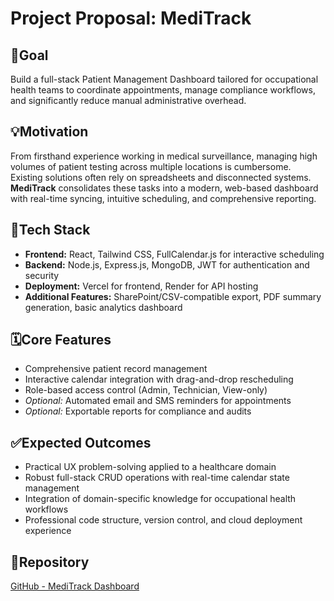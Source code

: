   <h1>Project Proposal: MediTrack</h1>

  <section>
    <h2><span class="emoji">🎯</span>Goal</h2>
    <p>
      Build a full-stack Patient Management Dashboard tailored for occupational health teams to coordinate appointments, manage compliance workflows, and significantly reduce manual administrative overhead.
    </p>
  </section>

  <section>
    <h2><span class="emoji">💡</span>Motivation</h2>
    <p>
      From firsthand experience working in medical surveillance, managing high volumes of patient testing across multiple locations is cumbersome. Existing solutions often rely on spreadsheets and disconnected systems. <strong>MediTrack</strong> consolidates these tasks into a modern, web-based dashboard with real-time syncing, intuitive scheduling, and comprehensive reporting.
    </p>
  </section>

  <section>
    <h2><span class="emoji">🧱</span>Tech Stack</h2>
    <ul>
      <li><strong>Frontend:</strong> React, Tailwind CSS, FullCalendar.js for interactive scheduling</li>
      <li><strong>Backend:</strong> Node.js, Express.js, MongoDB, JWT for authentication and security</li>
      <li><strong>Deployment:</strong> Vercel for frontend, Render for API hosting</li>
      <li><strong>Additional Features:</strong> SharePoint/CSV-compatible export, PDF summary generation, basic analytics dashboard</li>
    </ul>
  </section>

  <section>
    <h2><span class="emoji">🗓️</span>Core Features</h2>
    <ul>
      <li>Comprehensive patient record management</li>
      <li>Interactive calendar integration with drag-and-drop rescheduling</li>
      <li>Role-based access control (Admin, Technician, View-only)</li>
      <li><em>Optional:</em> Automated email and SMS reminders for appointments</li>
      <li><em>Optional:</em> Exportable reports for compliance and audits</li>
    </ul>
  </section>

  <section>
    <h2><span class="emoji">✅</span>Expected Outcomes</h2>
    <ul>
      <li>Practical UX problem-solving applied to a healthcare domain</li>
      <li>Robust full-stack CRUD operations with real-time calendar state management</li>
      <li>Integration of domain-specific knowledge for occupational health workflows</li>
      <li>Professional code structure, version control, and cloud deployment experience</li>
    </ul>
  </section>

  <section>
    <h2><span class="emoji">🔗</span>Repository</h2>
    <p>
      <a href="https://github.com/YOUR_USERNAME/meditrack-dashboard" target="_blank" rel="noopener noreferrer">
        GitHub - MediTrack Dashboard
      </a>
    </p>
  </section>

